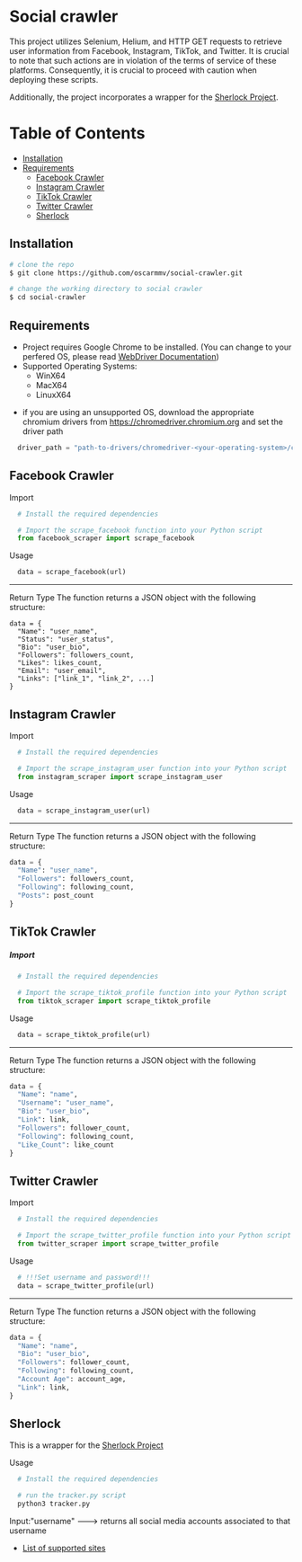# Social crawler
This project utilizes Selenium, Helium, and HTTP GET requests to retrieve user information from Facebook, Instagram, TikTok, and Twitter. It is crucial to note that such actions are in violation of the terms of service of these platforms. Consequently, it is crucial to proceed with caution when deploying these scripts. 

Additionally, the project incorporates a wrapper for the [Sherlock Project](https://github.com/sherlock-project). 

# Table of Contents
- [Installation](#installation)
- [Requirements](#requirements)
  - [Facebook Crawler](#facebook-crawler)
  - [Instagram Crawler](#instagram-crawler)
  - [TikTok Crawler](#tiktok-crawler)
  - [Twitter Crawler](#twitter-crawler)
  - [Sherlock](#sherlock)




## Installation 

```bash
# clone the repo
$ git clone https://github.com/oscarmmv/social-crawler.git

# change the working directory to social crawler
$ cd social-crawler
```
## Requirements

  - Project requires Google Chrome to be installed. (You can change to your perfered OS, please read [WebDriver Documentation](https://www.google.com/url?sa=t&rct=j&q=&esrc=s&source=web&cd=&ved=2ahUKEwiK9Mr24duCAxWZCjQIHS3JDhgQFnoECBMQAQ&url=https%3A%2F%2Fwww.selenium.dev%2Fdocumentation%2Fwebdriver%2F&usg=AOvVaw1pVic_aa2kpShm2UAQOKH0&opi=89978449))
  - Supported Operating Systems:
    - WinX64
    - MacX64
    - LinuxX64
  * if you are using an unsupported OS, download the appropriate chromium drivers from https://chromedriver.chromium.org and set the driver path
```python
  driver_path = "path-to-drivers/chromedriver-<your-operating-system>/chromedriver"
```

## Facebook Crawler
Import
```python
  # Install the required dependencies

```
```python
  # Import the scrape_facebook function into your Python script
  from facebook_scraper import scrape_facebook
```
Usage
```python
  data = scrape_facebook(url)
```
---
Return Type
The function returns a JSON object with the following structure:
```pyhton
data = {
  "Name": "user_name",
  "Status": "user_status",
  "Bio": "user_bio",
  "Followers": followers_count,
  "Likes": likes_count,
  "Email": "user_email",
  "Links": ["link_1", "link_2", ...]
}
```

## Instagram Crawler
Import
```python
  # Install the required dependencies

```
```python
  # Import the scrape_instagram_user function into your Python script
  from instagram_scraper import scrape_instagram_user
```
Usage
```python
  data = scrape_instagram_user(url)
```
---
Return Type
The function returns a JSON object with the following structure:
```python
data = {
  "Name": "user_name",
  "Followers": followers_count,
  "Following": following_count,
  "Posts": post_count
}
```

## TikTok Crawler
##### Import
```python
  # Install the required dependencies

```
```python
  # Import the scrape_tiktok_profile function into your Python script
  from tiktok_scraper import scrape_tiktok_profile
```
Usage
```python
  data = scrape_tiktok_profile(url)
```
---
Return Type
The function returns a JSON object with the following structure:
```python
data = {
  "Name": "name",
  "Username": "user_name",
  "Bio": "user_bio",
  "Link": link,
  "Followers": follower_count,
  "Following": following_count,
  "Like_Count": like_count
}
```

## Twitter Crawler
Import
```python
  # Install the required dependencies

```
```python
  # Import the scrape_twitter_profile function into your Python script
  from twitter_scraper import scrape_twitter_profile
```
Usage
```python
  # !!!Set username and password!!!
  data = scrape_twitter_profile(url)
```
---
Return Type
The function returns a JSON object with the following structure:
```python
data = {
  "Name": "name",
  "Bio": "user_bio",
  "Followers": follower_count,
  "Following": following_count,
  "Account Age": account_age,
  "Link": link,
}
```

## Sherlock
This is a wrapper for the [Sherlock Project](https://github.com/sherlock-project)

Usage
```python
  # Install the required dependencies

```
```bash
  # run the tracker.py script
  python3 tracker.py
```
Input:"username" ---> returns all social media accounts associated to that username
- [List of supported sites](https://github.com/sherlock-project/sherlock/blob/master/sites.md)









